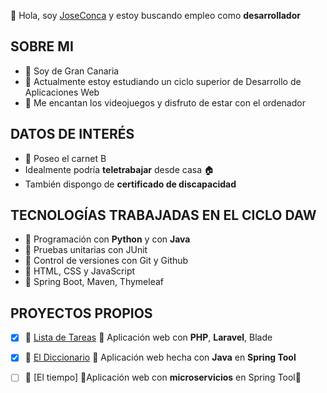 👋 Hola, soy [JoseConca](https://www.linkedin.com/in/joseconca/) y estoy buscando empleo como **desarrollador**
## SOBRE MI
 - 🏡 Soy de Gran Canaria 
 - 🌱 Actualmente estoy estudiando un ciclo superior de Desarrollo de Aplicaciones Web
 - 💖 Me encantan los videojuegos y disfruto de estar con el ordenador

## DATOS DE INTERÉS
 - 🚗 Poseo el carnet B
 - Idealmente podría **teletrabajar** desde casa 🏠
 - También dispongo de **certificado de discapacidad**

## TECNOLOGÍAS TRABAJADAS EN EL CICLO DAW
 - 📓 Programación con **Python** y con **Java**
 - 📓 Pruebas unitarias con JUnit
 - 📓 Control de versiones con Git y Github
 - 📓 HTML, CSS y JavaScript
 - 📓 Spring Boot, Maven, Thymeleaf

## PROYECTOS PROPIOS
- [x] 🚀 [Lista de Tareas](https://github.com/JoseConca/lista-laravel-php) 📓 Aplicación web con **PHP**, **Laravel**, Blade
- [x] 🚀 [El Diccionario](https://github.com/JoseConca/daw-dsw-ElDiccionario) 📓 Aplicación web hecha con **Java** en **Spring Tool**
- [ ] 🚀 [El tiempo] 🚧Aplicación web con **microservicios** en Spring Tool🚧
 

 

<!---
JoseConca/JoseConca is a ✨ special ✨ repository because its `README.md` (this file) appears on your GitHub profile.
You can click the Preview link to take a look at your changes.
--->
